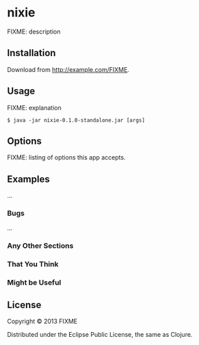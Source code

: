 # nixie

FIXME: description

## Installation

Download from http://example.com/FIXME.

## Usage

FIXME: explanation

    $ java -jar nixie-0.1.0-standalone.jar [args]

## Options

FIXME: listing of options this app accepts.

## Examples

...

### Bugs

...

### Any Other Sections
### That You Think
### Might be Useful

## License

Copyright © 2013 FIXME

Distributed under the Eclipse Public License, the same as Clojure.
